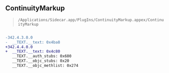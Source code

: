 ## ContinuityMarkup

> `/Applications/Sidecar.app/PlugIns/ContinuityMarkup.appex/ContinuityMarkup`

```diff

-342.4.3.0.0
-  __TEXT.__text: 0x4ba8
+342.4.4.0.0
+  __TEXT.__text: 0x4c80
   __TEXT.__auth_stubs: 0x600
   __TEXT.__objc_stubs: 0x20
   __TEXT.__objc_methlist: 0x274

```

